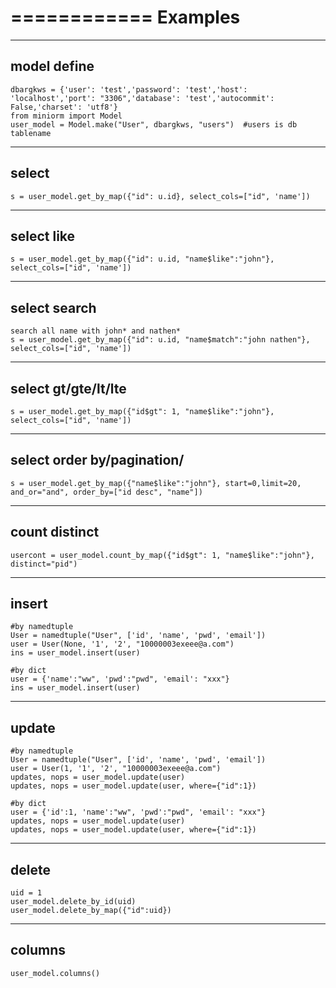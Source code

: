 ============
Examples
============

-----------
model define
-----------
    dbargkws = {'user': 'test','password': 'test','host': 'localhost','port': "3306",'database': 'test','autocommit': False,'charset': 'utf8'}
    from miniorm import Model
    user_model = Model.make("User", dbargkws, "users")  #users is db tablename

-----------
select
-----------
    s = user_model.get_by_map({"id": u.id}, select_cols=["id", 'name'])

-----------
select like
-----------
    s = user_model.get_by_map({"id": u.id, "name$like":"john"}, select_cols=["id", 'name'])

-----------
select search
-----------
    search all name with john* and nathen*
    s = user_model.get_by_map({"id": u.id, "name$match":"john nathen"}, select_cols=["id", 'name'])

-----------
select gt/gte/lt/lte
-----------
    s = user_model.get_by_map({"id$gt": 1, "name$like":"john"}, select_cols=["id", 'name'])

-----------
select order by/pagination/
-----------
    s = user_model.get_by_map({"name$like":"john"}, start=0,limit=20, and_or="and", order_by=["id desc", "name"])

-----------
count distinct
-----------
    usercont = user_model.count_by_map({"id$gt": 1, "name$like":"john"}, distinct="pid")

-----------
insert
-----------
    #by namedtuple
    User = namedtuple("User", ['id', 'name', 'pwd', 'email'])
    user = User(None, '1', '2', "10000003exeee@a.com")
    ins = user_model.insert(user)

    #by dict
    user = {'name':"ww", 'pwd':"pwd", 'email': "xxx"}
    ins = user_model.insert(user)

-----------
update
-----------
    #by namedtuple
    User = namedtuple("User", ['id', 'name', 'pwd', 'email'])
    user = User(1, '1', '2', "10000003exeee@a.com")
    updates, nops = user_model.update(user)
    updates, nops = user_model.update(user, where={"id":1})

    #by dict
    user = {'id':1, 'name':"ww", 'pwd':"pwd", 'email': "xxx"}
    updates, nops = user_model.update(user)
    updates, nops = user_model.update(user, where={"id":1})

-----------
delete
-----------
    uid = 1
    user_model.delete_by_id(uid)
    user_model.delete_by_map({"id":uid})

-----------
columns
-----------
    user_model.columns()
